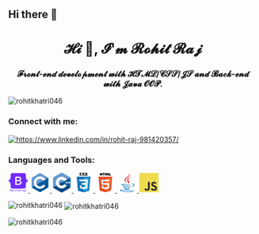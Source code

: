 ## Hi there 👋

<h1 align="center">𝓗𝓲 👋, 𝓘'𝓶 𝓡𝓸𝓱𝓲𝓽 𝓡𝓪𝓳</h1>
<h3 align="center">𝓕𝓻𝓸𝓷𝓽-𝓮𝓷𝓭 𝓭𝓮𝓿𝓮𝓵𝓸𝓹𝓶𝓮𝓷𝓽 𝔀𝓲𝓽𝓱 𝓗𝓣𝓜𝓛/𝓒𝓢𝓢/𝓙𝓢 𝓪𝓷𝓭 𝓑𝓪𝓬𝓴-𝓮𝓷𝓭 𝔀𝓲𝓽𝓱 𝓙𝓪𝓿𝓪 𝓞𝓞𝓟.</h3>

<p align="left"> <img src="https://komarev.com/ghpvc/?username=rohitkhatri046&label=Profile%20views&color=0e75b6&style=flat" alt="rohitkhatri046" /> </p>

<h3 align="left">Connect with me:</h3>
<p align="left">
<a href="https://linkedin.com/in/https://www.linkedin.com/in/rohit-raj-981420357/" target="blank"><img align="center" src="https://raw.githubusercontent.com/rahuldkjain/github-profile-readme-generator/master/src/images/icons/Social/linked-in-alt.svg" alt="https://www.linkedin.com/in/rohit-raj-981420357/" height="30" width="40" /></a>
</p>

<h3 align="left">Languages and Tools:</h3>
<p align="left"> <a href="https://getbootstrap.com" target="_blank" rel="noreferrer"> <img src="https://raw.githubusercontent.com/devicons/devicon/master/icons/bootstrap/bootstrap-plain-wordmark.svg" alt="bootstrap" width="40" height="40"/> </a> <a href="https://www.cprogramming.com/" target="_blank" rel="noreferrer"> <img src="https://raw.githubusercontent.com/devicons/devicon/master/icons/c/c-original.svg" alt="c" width="40" height="40"/> </a> <a href="https://www.w3schools.com/cpp/" target="_blank" rel="noreferrer"> <img src="https://raw.githubusercontent.com/devicons/devicon/master/icons/cplusplus/cplusplus-original.svg" alt="cplusplus" width="40" height="40"/> </a> <a href="https://www.w3schools.com/css/" target="_blank" rel="noreferrer"> <img src="https://raw.githubusercontent.com/devicons/devicon/master/icons/css3/css3-original-wordmark.svg" alt="css3" width="40" height="40"/> </a> <a href="https://www.w3.org/html/" target="_blank" rel="noreferrer"> <img src="https://raw.githubusercontent.com/devicons/devicon/master/icons/html5/html5-original-wordmark.svg" alt="html5" width="40" height="40"/> </a> <a href="https://www.java.com" target="_blank" rel="noreferrer"> <img src="https://raw.githubusercontent.com/devicons/devicon/master/icons/java/java-original.svg" alt="java" width="40" height="40"/> </a> <a href="https://developer.mozilla.org/en-US/docs/Web/JavaScript" target="_blank" rel="noreferrer"> <img src="https://raw.githubusercontent.com/devicons/devicon/master/icons/javascript/javascript-original.svg" alt="javascript" width="40" height="40"/> </a> </p>

<p><img align="left" src="https://github-readme-stats.vercel.app/api/top-langs?username=rohitkhatri046&show_icons=true&locale=en&layout=compact" alt="rohitkhatri046" /></p>

<p>&nbsp;<img align="center" src="https://github-readme-stats.vercel.app/api?username=rohitkhatri046&show_icons=true&locale=en" alt="rohitkhatri046" /></p>

<p><img align="center" src="https://github-readme-streak-stats.herokuapp.com/?user=rohitkhatri046&" alt="rohitkhatri046" /></p>

